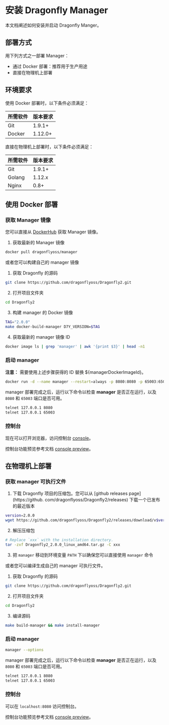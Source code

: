 # 安装 Dragonfly Manager

本文档阐述如何安装并启动 Dragonfly Manger。

## 部署方式

用下列方式之一部署 Manager：

- 通过 Docker 部署：推荐用于生产用途
- 直接在物理机上部署

## 环境要求

使用 Docker 部署时，以下条件必须满足：

所需软件 | 版本要求
---|---
Git|1.9.1+
Docker|1.12.0+

直接在物理机上部署时，以下条件必须满足：

所需软件 | 版本要求
---|---
Git|1.9.1+
Golang|1.12.x
Nginx|0.8+

## 使用 Docker 部署

### 获取 Manager 镜像

您可以直接从 [DockerHub](https://hub.docker.com/) 获取 Manager 镜像。

1. 获取最新的 Manager 镜像

```sh
docker pull dragonflyoss/manager
```

或者您可以构建自己的 manager 镜像

1. 获取 Dragonfly 的源码

```sh
git clone https://github.com/dragonflyoss/Dragonfly2.git
```

2. 打开项目文件夹

```sh
cd Dragonfly2
```

3. 构建 manager 的 Docker 镜像

```sh
TAG="2.0.0"
make docker-build-manager D7Y_VERSION=$TAG
```

4. 获取最新的 manager 镜像 ID

```sh
docker image ls | grep 'manager' | awk '{print $3}' | head -n1
```

### 启动 manager

**注意：** 需要使用上述步骤获得的 ID 替换 ${managerDockerImageId}。

```sh
docker run -d --name manager --restart=always -p 8080:8080 -p 65003:65003  ${managerDockerImageId}
```

manager 部署完成之后，运行以下命令以检查 **manager** 是否正在运行，以及 `8080` 和 `65003` 端口是否可用。

```sh
telnet 127.0.0.1 8080
telnet 127.0.0.1 65003
```

### 控制台

现在可以打开浏览器，访问控制台 [console](http://localhost:8080)。

控制台功能预览参考文档 [console preview](../../user-guide/console/preview.md)。

## 在物理机上部署

### 获取 manager 可执行文件

1. 下载 Dragonfly 项目的压缩包。您可以从 [github releases page](https://github.
   com/dragonflyoss/Dragonfly2/releases) 下载一个已发布的最近版本

```sh
version=2.0.0
wget https://github.com/dragonflyoss/Dragonfly2/releases/download/v$version/Dragonfly2_$version_linux_amd64.tar.gz
```

2. 解压压缩包

```bash
# Replace `xxx` with the installation directory.
tar -zxf Dragonfly2_2.0.0_linux_amd64.tar.gz -C xxx
```

3. 把 `manager` 移动到环境变量 `PATH` 下以确保您可以直接使用 `manager` 命令

或者您可以编译生成自己的 manager 可执行文件。

1. 获取 Dragonfly 的源码

```sh
git clone https://github.com/dragonflyoss/Dragonfly2.git
```

2. 打开项目文件夹

```sh
cd Dragonfly2
```

3. 编译源码

```sh
make build-manager && make install-manager
```

### 启动 manager

```sh
manager --options
```

manager 部署完成之后，运行以下命令以检查 **manager** 是否正在运行，以及 `8080` 和 `65003` 端口是否可用。

```sh
telnet 127.0.0.1 8080
telnet 127.0.0.1 65003
```

### 控制台

可以在 `localhost:8080` 访问控制台。

控制台功能预览参考文档 [console preview](../../user-guide/console/preview.md)。
